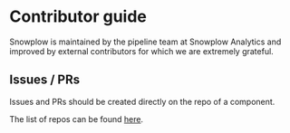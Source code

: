 # Contributor guide

Snowplow is maintained by the pipeline team at Snowplow Analytics
and improved by external contributors for which we are extremely grateful.

## Issues / PRs

Issues and PRs should be created directly on the repo of a component.

The list of repos can be found [here](https://github.com/snowplow/snowplow/blob/master/README.md#trackers).

